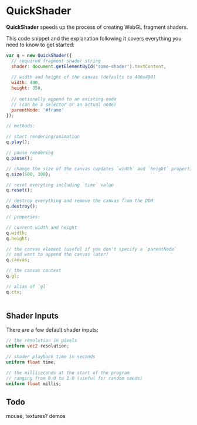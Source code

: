 # QuickShader

**QuickShader** speeds up the process of creating WebGL fragment shaders. 

This code snippet and the explanation following it covers everything you need to know to get started:
```js
var q = new QuickShader({
  // required fragment shader string
  shader: document.getElementById('some-shader').textContent,
  
  // width and height of the canvas (defaults to 400x400)
  width: 400, 
  height: 350,
  
  // optionally append to an existing node
  // (can be a selector or an actual node)
  parentNode: '#frame'
});

// methods:

// start rendering/animation
q.play();

// pause rendering
q.pause();

// change the size of the canvas (updates `width` and `height` properties)
q.size(500, 300);

// reset everyting including `time` value
q.reset();

// destroy everything and remove the canvas from the DOM
q.destroy();

// properies:

// current width and height
q.width;
q.height;

// the canvas element (useful if you don't specify a `parentNode` 
// and want to append the canvas later)
q.canvas;

// the canvas context
q.gl;

// alias of `gl`
q.ctx;
    
```

## Shader Inputs

There are a few default shader inputs:

```glsl
// the resolution in pixels
uniform vec2 resolution;

// shader playback time in seconds
uniform float time;

// the milliseconds at the start of the program
// ranging from 0.0 to 1.0 (useful for random seeds)
uniform float millis;
```


## Todo
mouse, textures? demos
